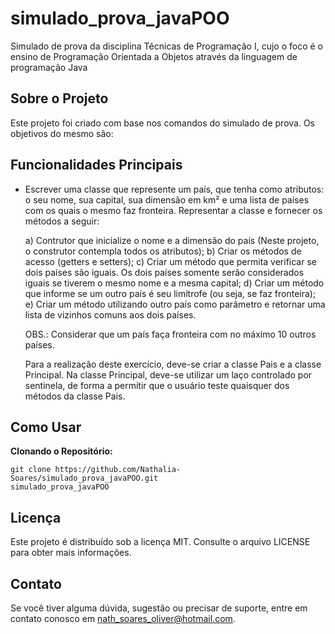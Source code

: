 # simulado_prova_javaPOO
Simulado de prova da disciplina Técnicas de Programação I, cujo o foco é o ensino de Programação Orientada a Objetos através da linguagem de programação Java

## Sobre o Projeto

Este projeto foi criado com base nos comandos do simulado de prova. Os objetivos do mesmo são:

## Funcionalidades Principais

* Escrever uma classe que represente um país, que tenha como atributos: o seu nome, sua capital, sua dimensão em km² e uma lista de países com os quais o mesmo faz fronteira.
Representar a classe e fornecer os métodos a seguir:

  a) Contrutor que inicialize o nome e a dimensão do país (Neste projeto, o construtor contempla todos os atributos);
  b) Criar os métodos de acesso (getters e setters);
  c) Criar um método que permita verificar se dois países são iguais. Os dois países somente serão considerados iguais se tiverem o mesmo nome e a mesma capital;
  d) Criar um método que informe se um outro país é seu limítrofe (ou seja, se faz fronteira);
  e) Criar um método utilizando outro país como parâmetro e retornar uma lista de vizinhos comuns aos dois países.

  OBS.: Considerar que um país faça fronteira com no máximo 10 outros países.

  Para a realização deste exercício, deve-se criar a classe Pais e a classe Principal. Na classe Principal, deve-se utilizar um laço controlado por sentinela, de forma a permitir que o usuário teste quaisquer dos métodos da classe Pais.

## Como Usar

**Clonando o Repositório:**
   ```shell
   git clone https://github.com/Nathalia-Soares/simulado_prova_javaPOO.git
   simulado_prova_javaPOO
   ```

## Licença
  Este projeto é distribuído sob a licença MIT. Consulte o arquivo LICENSE para obter mais informações.

## Contato
  Se você tiver alguma dúvida, sugestão ou precisar de suporte, entre em contato conosco em nath_soares_oliver@hotmail.com.
